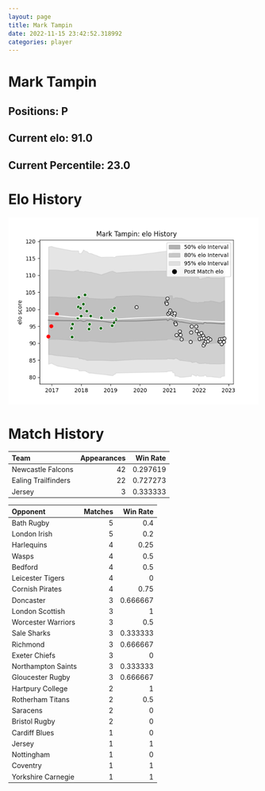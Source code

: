 ```yaml
---  
layout: page  
title: Mark Tampin  
date: 2022-11-15 23:42:52.318992  
categories: player  
---
```

# Mark Tampin

## Positions: P

## Current elo: 91.0

## Current Percentile: 23.0

# Elo History


![elo history](history_MarkTampin.png)
# Match History


| Team                |   Appearances |   Win Rate |
|:--------------------|--------------:|-----------:|
| Newcastle Falcons   |            42 |   0.297619 |
| Ealing Trailfinders |            22 |   0.727273 |
| Jersey              |             3 |   0.333333 |

| Opponent           |   Matches |   Win Rate |
|:-------------------|----------:|-----------:|
| Bath Rugby         |         5 |   0.4      |
| London Irish       |         5 |   0.2      |
| Harlequins         |         4 |   0.25     |
| Wasps              |         4 |   0.5      |
| Bedford            |         4 |   0.5      |
| Leicester Tigers   |         4 |   0        |
| Cornish Pirates    |         4 |   0.75     |
| Doncaster          |         3 |   0.666667 |
| London Scottish    |         3 |   1        |
| Worcester Warriors |         3 |   0.5      |
| Sale Sharks        |         3 |   0.333333 |
| Richmond           |         3 |   0.666667 |
| Exeter Chiefs      |         3 |   0        |
| Northampton Saints |         3 |   0.333333 |
| Gloucester Rugby   |         3 |   0.666667 |
| Hartpury College   |         2 |   1        |
| Rotherham Titans   |         2 |   0.5      |
| Saracens           |         2 |   0        |
| Bristol Rugby      |         2 |   0        |
| Cardiff Blues      |         1 |   0        |
| Jersey             |         1 |   1        |
| Nottingham         |         1 |   0        |
| Coventry           |         1 |   1        |
| Yorkshire Carnegie |         1 |   1        |